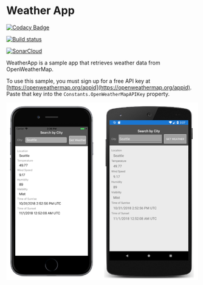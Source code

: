 # Weather App

[![Codacy Badge](https://api.codacy.com/project/badge/Grade/b66d2477a3194e59aae26a82163b61d3)](https://app.codacy.com/manual/srivatsams/weather-app?utm_source=github.com&utm_medium=referral&utm_content=srivatsamarichi/weather-app&utm_campaign=Badge_Grade_Settings)

[![Build status](https://build.appcenter.ms/v0.1/apps/d9080f57-9301-456a-b339-2b3c3bed3f9b/branches/master/badge)](https://appcenter.ms)

[![SonarCloud](https://sonarcloud.io/images/project_badges/sonarcloud-white.svg)](https://sonarcloud.io/dashboard?id=srivatsamarichi_weather-app)

WeatherApp is a sample app that retrieves weather data from OpenWeatherMap.

To use this sample, you must sign up for a free API key at [https://openweathermap.org/appid](https://openweathermap.org/appid). Paste that key into the `Constants.OpenWeatherMapAPIKey` property.

![Weather App application screenshot](Screenshots/01All.png "Weather App application screenshot")
